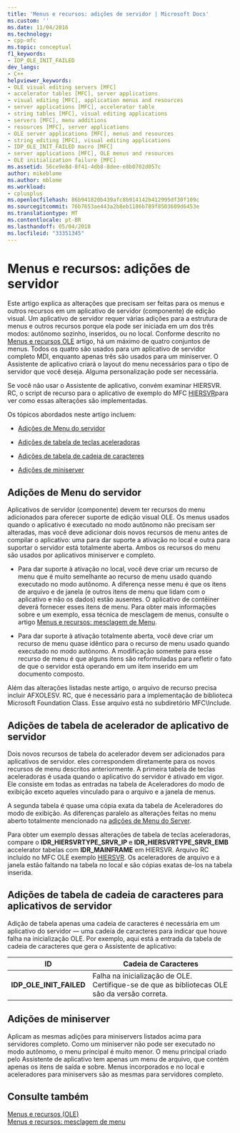 ```yaml
---
title: 'Menus e recursos: adições de servidor | Microsoft Docs'
ms.custom: ''
ms.date: 11/04/2016
ms.technology:
- cpp-mfc
ms.topic: conceptual
f1_keywords:
- IDP_OLE_INIT_FAILED
dev_langs:
- C++
helpviewer_keywords:
- OLE visual editing servers [MFC]
- accelerator tables [MFC], server applications
- visual editing [MFC], application menus and resources
- server applications [MFC], accelerator table
- string tables [MFC], visual editing applications
- servers [MFC], menu additions
- resources [MFC], server applications
- OLE server applications [MFC], menus and resources
- string editing [MFC], visual editing applications
- IDP_OLE_INIT_FAILED macro [MFC]
- server applications [MFC], OLE menus and resources
- OLE initialization failure [MFC]
ms.assetid: 56ce9e8d-8f41-4db8-8dee-e8b0702d057c
author: mikeblome
ms.author: mblome
ms.workload:
- cplusplus
ms.openlocfilehash: 86b941820b439afc8b914142b412995df30f109c
ms.sourcegitcommit: 76b7653ae443a2b8eb1186b789f8503609d6453e
ms.translationtype: MT
ms.contentlocale: pt-BR
ms.lasthandoff: 05/04/2018
ms.locfileid: "33351345"
---
```

# <a name="menus-and-resources-server-additions"></a>Menus e recursos: adições de servidor
Este artigo explica as alterações que precisam ser feitas para os menus e outros recursos em um aplicativo de servidor (componente) de edição visual. Um aplicativo de servidor requer várias adições para a estrutura de menus e outros recursos porque ela pode ser iniciada em um dos três modos: autônomo sozinho, inseridos, ou no local. Conforme descrito no [Menus e recursos OLE](../mfc/menus-and-resources-ole.md) artigo, há um máximo de quatro conjuntos de menus. Todos os quatro são usados para um aplicativo de servidor completo MDI, enquanto apenas três são usados para um miniserver. O Assistente de aplicativo criará o layout do menu necessários para o tipo de servidor que você deseja. Alguma personalização pode ser necessária.  
  
 Se você não usar o Assistente de aplicativo, convém examinar HIERSVR. RC, o script de recurso para o aplicativo de exemplo do MFC [HIERSVR](../visual-cpp-samples.md)para ver como essas alterações são implementadas.  
  
 Os tópicos abordados neste artigo incluem:  
  
-   [Adições de Menu do servidor](#_core_server_menu_additions)  
  
-   [Adições de tabela de teclas aceleradoras](#_core_server_application_accelerator_table_additions)  
  
-   [Adições de tabela de cadeia de caracteres](../mfc/menus-and-resources-container-additions.md)  
  
-   [Adições de miniserver](#_core_mini.2d.server_additions)  
  
##  <a name="_core_server_menu_additions"></a> Adições de Menu do servidor  
 Aplicativos de servidor (componente) devem ter recursos do menu adicionados para oferecer suporte de edição visual OLE. Os menus usados quando o aplicativo é executado no modo autônomo não precisam ser alteradas, mas você deve adicionar dois novos recursos de menu antes de compilar o aplicativo: uma para dar suporte a ativação no local e outra para suportar o servidor está totalmente aberta. Ambos os recursos do menu são usados por aplicativos miniserver e completo.  
  
-   Para dar suporte à ativação no local, você deve criar um recurso de menu que é muito semelhante ao recurso de menu usado quando executado no modo autônomo. A diferença nesse menu é que os itens de arquivo e de janela (e outros itens de menu que lidam com o aplicativo e não os dados) estão ausentes. O aplicativo de contêiner deverá fornecer esses itens de menu. Para obter mais informações sobre e um exemplo, essa técnica de mesclagem de menus, consulte o artigo [Menus e recursos: mesclagem de Menu](../mfc/menus-and-resources-menu-merging.md).  
  
-   Para dar suporte à ativação totalmente aberta, você deve criar um recurso de menu quase idêntico para o recurso de menu usado quando executado no modo autônomo. A modificação somente para esse recurso de menu é que alguns itens são reformuladas para refletir o fato de que o servidor está operando em um item inserido em um documento composto.  
  
 Além das alterações listadas neste artigo, o arquivo de recurso precisa incluir AFXOLESV. RC, que é necessário para a implementação de biblioteca Microsoft Foundation Class. Esse arquivo está no subdiretório MFC\Include.  
  
##  <a name="_core_server_application_accelerator_table_additions"></a> Adições de tabela de acelerador de aplicativo de servidor  
 Dois novos recursos de tabela do acelerador devem ser adicionados para aplicativos de servidor. eles correspondem diretamente para os novos recursos de menu descritos anteriormente. A primeira tabela de teclas aceleradoras é usada quando o aplicativo do servidor é ativado em vigor. Ele consiste em todas as entradas na tabela de Aceleradores do modo de exibição exceto aqueles vinculado para o arquivo e a janela de menus.  
  
 A segunda tabela é quase uma cópia exata da tabela de Aceleradores do modo de exibição. As diferenças paralelo as alterações feitas no menu aberto totalmente mencionado na [adições de Menu do Server](#_core_server_menu_additions).  
  
 Para obter um exemplo dessas alterações de tabela de teclas aceleradoras, compare o **IDR_HIERSVRTYPE_SRVR_IP** e **IDR_HIERSVRTYPE_SRVR_EMB** accelerator tabelas com **IDR_MAINFRAME** em HIERSVR. Arquivo RC incluído no MFC OLE exemplo [HIERSVR](../visual-cpp-samples.md). Os aceleradores de arquivo e a janela estão faltando na tabela no local e são cópias exatas de-los na tabela inserida.  
  
##  <a name="_core_string_table_additions_for_server_applications"></a> Adições de tabela de cadeia de caracteres para aplicativos de servidor  
 Adição de tabela apenas uma cadeia de caracteres é necessária em um aplicativo do servidor — uma cadeia de caracteres para indicar que houve falha na inicialização OLE. Por exemplo, aqui está a entrada da tabela de cadeia de caracteres que gera o Assistente de aplicativo:  
  
|ID|Cadeia de Caracteres|  
|--------|------------|  
|**IDP_OLE_INIT_FAILED**|Falha na inicialização de OLE. Certifique-se de que as bibliotecas OLE são da versão correta.|  
  
##  <a name="_core_mini.2d.server_additions"></a> Adições de miniserver  
 Aplicam as mesmas adições para miniservers listados acima para servidores completo. Como um miniserver não pode ser executado no modo autônomo, o menu principal é muito menor. O menu principal criado pelo Assistente de aplicativo tem apenas um menu de arquivo, que contém apenas os itens de saída e sobre. Menus incorporados e no local e aceleradores para miniservers são as mesmas para servidores completo.  
  
## <a name="see-also"></a>Consulte também  
 [Menus e recursos (OLE)](../mfc/menus-and-resources-ole.md)   
 [Menus e recursos: mesclagem de menu](../mfc/menus-and-resources-menu-merging.md)

